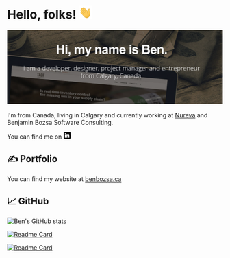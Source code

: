<!--
**bbozsa/bbozsa** is a ✨ _special_ ✨ repository because its `README.md` (this file) appears on your GitHub profile.

Here are some ideas to get you started:

- 🔭 I’m currently working on ...
- 🌱 I’m currently learning ...
- 👯 I’m looking to collaborate on ...
- 🤔 I’m looking for help with ...
- 💬 Ask me about ...
- 📫 How to reach me: ...
- 😄 Pronouns: ...
- ⚡ Fun fact: ...
-->

# Hello, folks! <img src="https://raw.githubusercontent.com/bbozsa/bbozsa/main/wave.gif" width="30px" height="30px" />

[![Header](https://raw.githubusercontent.com/bbozsa/bbozsa/main/readme_header.png "Header")](https://benbozsa.ca/)

I'm from Canada, living in Calgary and currently working at [Nureva](https://nureva.com/)  and Benjamin Bozsa Software Consulting. 

You can find me on  [![LinkedIn][3.2]][3]
<!--
## 🔧 Technologies & Tools
![](https://img.shields.io/badge/OS-Linux-informational?style=flat&logo=linux&logoColor=white&color=2bbc8a)
![](https://img.shields.io/badge/Editor-IntelliJ_IDEA-informational?style=flat&logo=intellij-idea&logoColor=white&color=2bbc8a)
![](https://img.shields.io/badge/Code-Python-informational?style=flat&logo=python&logoColor=white&color=2bbc8a)
![](https://img.shields.io/badge/Code-JavaScript-informational?style=flat&logo=javascript&logoColor=white&color=2bbc8a)
![](https://img.shields.io/badge/Code-Golang-informational?style=flat&logo=go&logoColor=white&color=2bbc8a)
![](https://img.shields.io/badge/Code-Make-informational?style=flat&logo=cmake&logoColor=white&color=2bbc8a)
![](https://img.shields.io/badge/Code-Vue-informational?style=flat&logo=vue.js&logoColor=white&color=2bbc8a)
![](https://img.shields.io/badge/Shell-Bash-informational?style=flat&logo=gnu-bash&logoColor=white&color=2bbc8a)
![](https://img.shields.io/badge/Tools-PostgreSQL-informational?style=flat&logo=postgresql&logoColor=white&color=2bbc8a)
![](https://img.shields.io/badge/Tools-Docker-informational?style=flat&logo=docker&logoColor=white&color=2bbc8a)
![](https://img.shields.io/badge/Tools-Kubernetes-informational?style=flat&logo=kubernetes&logoColor=white&color=2bbc8a)
![](https://img.shields.io/badge/Tools-Red_Hat_OpenShift-informational?style=flat&logo=red-hat-open-shift&logoColor=white&color=2bbc8a)
![](https://img.shields.io/badge/Cloud-Digital_Ocean-informational?style=flat&logo=digitalocean&logoColor=white&color=2bbc8a)
-->
## &#x270d; Portfolio

You can find my website at [benbozsa.ca](https://benbozsa.ca/) 

## &#x1f4c8; GitHub

![Ben's GitHub stats](https://github-readme-stats.vercel.app/api?username=bbozsa&show_icons=true&count_private=true&theme=radical)

<!--
[![Top Langs](https://github-readme-stats.vercel.app/api/top-langs/?username=bbozsa&count_private=true&size_weight=0.5&count_weight=0.5)](https://github.com/anuraghazra/github-readme-stats)
-->

[![Readme Card](https://github-readme-stats.vercel.app/api/pin/?username=bbozsa&repo=dapper-unit-of-work-example&theme=radical)](https://github.com/bbozsa/dapper-unit-of-work-example)

[![Readme Card](https://github-readme-stats.vercel.app/api/pin/?username=bbozsa&repo=clean-architecture-example&theme=radical)](https://github.com/bbozsa/clean-architecture-example)


<!-- links to social media icons -->

<!-- icons with padding -->

[1.1]: http://i.imgur.com/tXSoThF.png (twitter icon with padding)
[2.1]: http://i.imgur.com/0o48UoR.png (github icon with padding)

<!-- icons without padding -->

[1.2]: http://i.imgur.com/wWzX9uB.png (twitter icon without padding)
[2.2]: http://i.imgur.com/9I6NRUm.png (github icon without padding)
[3.2]: https://raw.githubusercontent.com/bbozsa/bbozsa/main/linkedin-3-16.png (LinkedIn icon without padding)


<!-- links to your social media accounts -->

[2]: https://github.com/bbozsa
[3]: https://www.linkedin.com/in/benjamin-bozsa/


<!-- Resources -->
<!-- Icons: https://simpleicons.org/ -->
<!-- GitHub Stats: https://github.com/anuraghazra/github-readme-stats -->
<!-- Emojis: https://emojipedia.org/emoji/ -->
<!-- HTML Emojis: https://www.fileformat.info/index.htm -->
<!-- Shields: https://shields.io/ -->
<!-- Awesome GitHub Profile README: https://github.com/abhisheknaiidu/awesome-github-profile-readme -->

